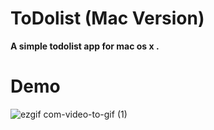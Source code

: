 # ToDolist (Mac Version)
**A simple todolist app for mac os x .**

# __Demo__

![ezgif com-video-to-gif (1)](https://user-images.githubusercontent.com/59824683/83034236-da1ba600-a059-11ea-8768-17d38f2b8ce5.gif)
